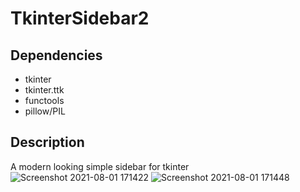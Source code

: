 # TkinterSidebar2
## Dependencies
- tkinter
- tkinter.ttk
- functools
- pillow/PIL


## Description
 A modern looking simple sidebar for tkinter
![Screenshot 2021-08-01 171422](https://user-images.githubusercontent.com/68354546/127776238-88f57055-24d6-452e-86b5-0c4b24ccfaf8.png)
![Screenshot 2021-08-01 171448](https://user-images.githubusercontent.com/68354546/127776241-d6d9cfbe-5418-40f2-a2d7-1fe2e257b129.png)

